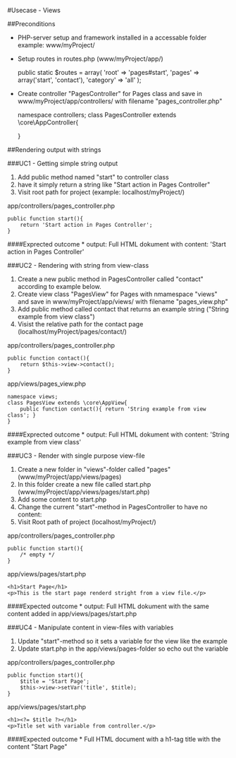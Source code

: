 #Usecase - Views

##Preconditions
* PHP-server setup and framework installed in a accessable folder example: www/myProject/
* Setup routes in routes.php (www/myProject/app/)

	public static $routes = array(
		'root' => 'pages#start',
		'pages' => array('start', 'contact'),
		'category' => 'all'
	);

* Create controller "PagesController" for Pages class and save in www/myProject/app/controllers/ with filename "pages_controller.php"

	namespace controllers;
	class PagesController extends \core\AppController{
		
	}

##Rendering output with strings

###UC1 - Getting simple string output
1. Add public method named "start" to controller class
2. have it simply return a string like "Start action in Pages Controller"
3. Visit root path for project (example: localhost/myProject/)

app/controllers/pages_controller.php

	public function start(){
		return 'Start action in Pages Controller';
	}

####Exprected outcome
	* output: Full HTML dokument with content: 'Start action in Pages Controller'

###UC2 - Rendering with string from view-class
1. Create a new public method in PagesController called "contact" according to example below.
2. Create view class "PagesView" for Pages with nmamespace "views" and save in www/myProject/app/views/ with filename "pages_view.php"
3. Add public method called contact that returns an example string ("String example from view class")
4. Visist the relative path for the contact page (localhost/myProject/pages/contact/)

app/controllers/pages_controller.php

	public function contact(){
		return $this->view->contact();
	}

app/views/pages_view.php

	namespace views;
	class PagesView extends \core\AppView{
		public function contact(){ return 'String example from view class'; }
	}

####Exprected outcome
	* output: Full HTML dokument with content: 'String example from view class'


###UC3 - Render with single purpose view-file

1. Create a new folder in "views"-folder called "pages" (www/myProject/app/views/pages)
2. In this folder create a new file called start.php (www/myProject/app/views/pages/start.php)
3. Add some content to start.php
4. Change the current "start"-method in PagesController to have no content:
5. Visit Root path of project (localhost/myProject/)

app/controllers/pages_controller.php

	public function start(){
		/* empty */
	}

app/views/pages/start.php

	<h1>Start Page</h1>
	<p>This is the start page renderd stright from a view file.</p>

####Expected outcome
	* output: Full HTML dokument with the same content added in app/views/pages/start.php


###UC4 - Manipulate content in view-files with variables

1. Update "start"-method so it sets a variable for the view like the example
2. Update start.php in the app/views/pages-folder so echo out the variable

app/controllers/pages_controller.php

	public function start(){
		$title = 'Start Page';
		$this->view->setVar('title', $title);
	}

app/views/pages/start.php

	<h1><?= $title ?></h1>
	<p>Title set with variable from controller.</p>

####Expected outcome
	* Full HTML document with a h1-tag title with the content "Start Page"